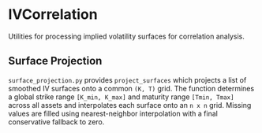 # IVCorrelation

Utilities for processing implied volatility surfaces for correlation analysis.

## Surface Projection

`surface_projection.py` provides `project_surfaces` which projects a list of
smoothed IV surfaces onto a common `(K, T)` grid. The function determines a
global strike range `[K_min, K_max]` and maturity range `[Tmin, Tmax]` across
all assets and interpolates each surface onto an `n x n` grid. Missing values
are filled using nearest-neighbor interpolation with a final conservative
fallback to zero.
